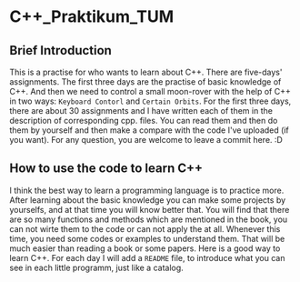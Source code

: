 # C++_Praktikum_TUM
## Brief Introduction
This is a practise for who wants to learn about C++. There are five-days' assignments. The first three days are the practise of basic knowledge of C++. And then we need to control a small moon-rover with the help of C++ in two ways: `Keyboard Contorl` and `Certain Orbits`.
For the first three days, there are about 30 assignments and I have written each of them in the description of corresponding cpp. files. You can read them and then do them by yourself and then make a compare with the code I've uploaded (if you want).
For any question, you are welcome to leave a commit here. :D

## How to use the code to learn C++
I think the best way to learn a programming language is to practice more. After learning about the basic knowledge you can make some projects by yourselfs, and at that time you will know better that. You will find that there are so many functions and methods which are mentioned in the book, you can not wirte them to the code or can not apply the at all. Whenever this time, you need some codes or examples to understand them. That will be much easier than reading a book or some papers. Here is a good way to learn C++. For each day I will add a `README` file, to introduce what you can see in each little programm, just like a catalog.

